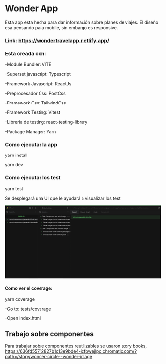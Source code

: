 # Wonder App

Esta app esta hecha para dar información sobre planes de viajes.
El diseño esa pensando para mobile, sin embargo es responsive.

### Link: https://wondertravelapp.netlify.app/

### Esta creada con:

-Module Bundler: VITE

-Superset javascript: Typescript

-Framework Javascript: ReactJs

-Preprocesador Css: PostCss

-Framework Css: TailwindCss

-Framework Testing: Vitest

-Libreria de testing: react-testing-library

-Package Manager: Yarn

### Como ejecutar la app

yarn install

yarn dev

### Como ejecutar los test

yarn test

Se desplegará una UI que le ayudará a visualizar los test

![Image text](public/images/readme/test/vitestUI.png)

#### Como ver el coverage:

yarn coverage

-Go to: tests/coverage

-Open index.html



## Trabajo sobre componentes

Para trabajar sobre componentes reutilizables se usaron story books, 
https://636fd55712827b1c13e9bde4-ixfbwejlpc.chromatic.com/?path=/story/wonder-circle--wonder-image